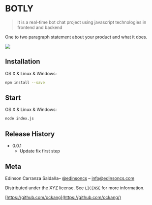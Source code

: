 # BOTLY
> It is a real-time bot chat project using javascript technologies in frontend and backend

One to two paragraph statement about your product and what it does.

![](https://edinsoncs.com/wp-content/uploads/2019/08/Captura-de-pantalla-2019-08-15-a-las-12.46.01.png)

## Installation

OS X & Linux & Windows:

```sh
npm install --save
```

## Start

OS X & Linux & Windows:

```sh
node index.js
```

## Release History

* 0.0.1
    * Update fix first step

## Meta

Edinson Carranza Saldaña– [@edinsoncs](https://instagram.com/edinsoncs) – info@edinsoncs.com

Distributed under the XYZ license. See ``LICENSE`` for more information.

[https://github.com/ockang](https://github.com/ockang/)


